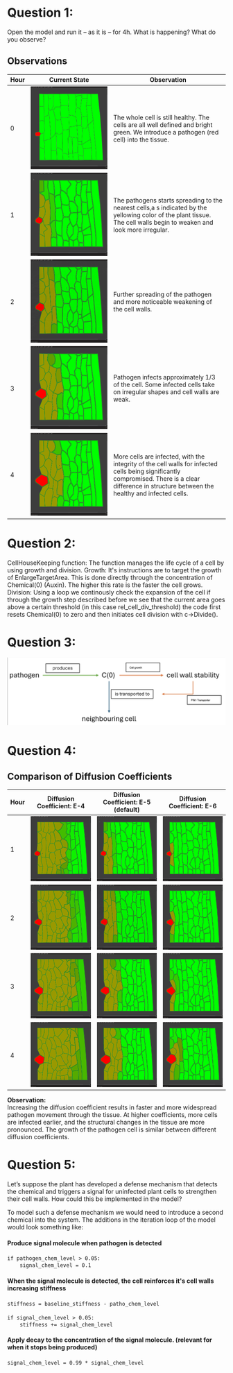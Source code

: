 # Question 1:

Open the model and run it – as it is – for 4h. What is happening? What do you observe?

## Observations

| Hour  | **Current State**                                     | **Observation**
| -     | -                                                     | -
| 0     | ![initial state](./screenshots/q1.initialstate.png)   | The whole cell is still healthy. The cells are all well defined and bright green. We introduce a pathogen (red cell) into the tissue.
| 1     | ![after 1 hour](./screenshots/q1.state1.png)          | The pathogens starts spreading to the nearest cells,a s indicated by the yellowing color of the plant tissue. The cell walls begin to weaken and look more irregular.
| 2     | ![after 2 hour](./screenshots/q1.state2.png)          | Further spreading of the pathogen and more noticeable weakening of the cell walls.
| 3     | ![after 3 hour](./screenshots/q1.state3.png)          | Pathogen infects approximately 1/3 of the cell. Some infected cells take on irregular shapes and cell walls are weak.
| 4     | ![after 4 hour](./screenshots/q1.state4.png)          | More cells are infected, with the integrity of the cell walls for infected cells being significantly compromised. There is a clear difference in structure between the healthy and infected cells.

# Question 2:

CellHouseKeeping function:
The function manages the life cycle of a cell by using growth and division.
Growth: It's instructions are to target the growth of EnlargeTargetArea. This is done directly through the concentration of Chemical(0) (Auxin). The higher this rate is the faster the cell grows. 
Division: Using a loop we continously check the expansion of the cell if through the growth step described before we see that the current area goes above a certain threshold (in this case rel_cell_div_threshold) the code first resets Chemical(0) to zero and then initiates cell division with c->Divide(). 

# Question 3:

![sketch completed](sketch_completed.png)

# Question 4:

## Comparison of Diffusion Coefficients

| Hour | **Diffusion Coefficient: E-4**                         | **Diffusion Coefficient: E-5 (default)**      | **Diffusion Coefficient: E-6**
| -    | -                                                      | -                                             | -
| 1    | ![1.0, 1h](./screenshots/q4.diffusion-10.state1.png)   | ![after 1 hour](./screenshots/q1.state1.png)  | ![2.0, 1h](./screenshots/q4.diffusion-20.state1.png)
| 2    | ![1.0, 2h](./screenshots/q4.diffusion-10.state2.png)   | ![after 2 hour](./screenshots/q1.state2.png)  | ![2.0, 2h](./screenshots/q4.diffusion-20.state2.png)
| 3    | ![1.0, 3h](./screenshots/q4.diffusion-10.state3.png)   | ![after 3 hour](./screenshots/q1.state3.png)  | ![2.0, 3h](./screenshots/q4.diffusion-20.state3.png)
| 4    | ![1.0, 4h](./screenshots/q4.diffusion-10.state4.png)   | ![after 4 hour](./screenshots/q1.state4.png)  | ![2.0, 4h](./screenshots/q4.diffusion-20.state4.png)

**Observation:**  
Increasing the diffusion coefficient results in faster and more widespread pathogen movement through the tissue. At higher coefficients, more cells are infected earlier, and the structural changes in the tissue are more pronounced. The growth of the pathogen cell is similar between different diffusion coefficients.

# Question 5:

Let’s suppose the plant has developed a defense mechanism that detects the chemical and triggers a signal for uninfected plant cells to strengthen their cell walls. How could this be implemented in the model?

To model such a defense mechanism we would need to introduce a second chemical into the system. The additions in the iteration loop of the model would look something like:

#### Produce signal molecule when pathogen is detected
```
if pathogen_chem_level > 0.05:
    signal_chem_level = 0.1
```

#### When the signal molecule is detected, the cell reinforces it's cell walls increasing stiffness
```
stiffness = baseline_stiffness - patho_chem_level

if signal_chem_level > 0.05:
    stiffness += signal_chem_level
```

#### Apply decay to the concentration of the signal molecule. (relevant for when it stops being produced)
```
signal_chem_level = 0.99 * signal_chem_level
```